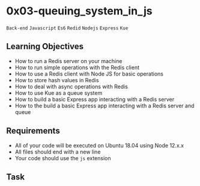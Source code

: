 # 0x03-queuing_system_in_js

```Back-end``` ```Javascript``` ```Es6``` ```Redid``` ```Nodejs``` ```Express``` ```Kue```

## Learning Objectives

- How to run a Redis server on your machine
- How to run simple operations with the Redis client
- How to use a Redis client with Node JS for basic operations
- How to store hash values in Redis
- How to deal with async operations with Redis
- How to use Kue as a queue system
- How to build a basic Express app interacting with a Redis server
- How to the build a basic Express app interacting with a Redis server and queue

## Requirements

- All of your code will be executed on Ubuntu 18.04 using Node 12.x.x
- All files should end with a new line
- Your code should use the ```js``` extension

## Task

